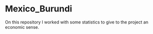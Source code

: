 # Mexico_Burundi
On this repository I worked with some statistics to give to the project an economic sense.
